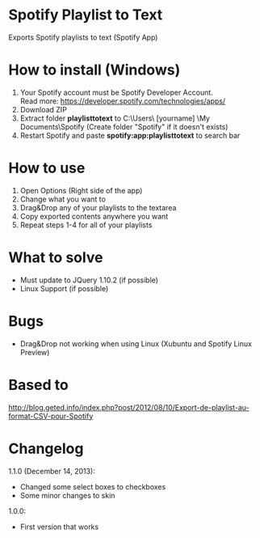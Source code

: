 Spotify Playlist to Text
========================

Exports Spotify playlists to text (Spotify App)

How to install (Windows)
========================
1. Your Spotify account must be Spotify Developer Account.<br/>
   Read more: https://developer.spotify.com/technologies/apps/
2. Download ZIP
3. Extract folder <b>playlisttotext</b> to C:\Users\ [yourname] \My Documents\Spotify (Create folder "Spotify" if it doesn't exists)
4. Restart Spotify and paste <b>spotify:app:playlisttotext</b> to search bar

How to use
========================
1. Open Options (Right side of the app)
2. Change what you want to
3. Drag&Drop any of your playlists to the textarea
4. Copy exported contents anywhere you want
5. Repeat steps 1-4 for all of your playlists

What to solve
========================
- Must update to JQuery 1.10.2 (if possible)
- Linux Support (if possible)

Bugs
========================
- Drag&Drop not working when using Linux (Xubuntu and Spotify Linux Preview)

Based to
========================
http://blog.geted.info/index.php?post/2012/08/10/Export-de-playlist-au-format-CSV-pour-Spotify

Changelog
========================

1.1.0 (December 14, 2013):
- Changed some select boxes to checkboxes
- Some minor changes to skin

1.0.0:
- First version that works
